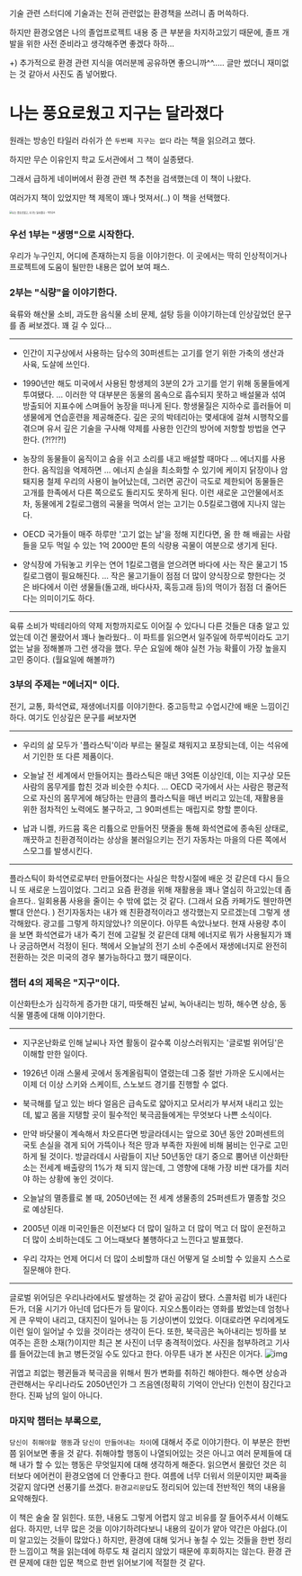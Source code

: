 기술 관련 스터디에 기술과는 전혀 관련없는 환경책을 쓰려니 좀 머쓱하다.

하지만 환경오염은 나의 졸업프로젝트 내용 중 큰 부분을 차지하고있기 때문에, 졸프 개발을 위한 사전 준비라고 생각해주면 좋겠다 하하...

+) 추가적으로 환경 관련 지식을 여러분께 공유하면 좋으니까^^.....  글만 썼더니 재미없는 것 같아서 사진도 좀 넣어봤다.

# 나는 풍요로웠고 지구는 달라졌다

원래는 방송인 타일러 라쉬가 쓴 ``두번째 지구는 없다`` 라는 책을 읽으려고 했다. 

하지만 무슨 이유인지  학교 도서관에서 그 책이 실종됐다.

그래서 급하게 네이버에서 환경 관련 책 추천을 검색했는데 이 책이 나왔다.

여러가지 책이 있었지만 책 제목이 꽤나 멋져서(..)  이 책을 선택했다.

<img src="http://image.yes24.com/goods/92285599/XL" alt="나는 풍요로웠고, 지구는 달라졌다 - YES24" style="zoom:30%;" />



### 우선 1부는 "생명"으로 시작한다. 

우리가 누구인지, 어디에 존재하는지 등을 이야기한다. 이 곳에서는 딱히 인상적이거나 프로젝트에 도움이 될만한 내용은 없어 보여 패스.



### 2부는 "식량"을 이야기한다. 

육류와 해산물 소비, 과도한 음식물 소비 문제, 설탕 등을 이야기하는데 인상깊었던 문구를 좀 써보겠다. 꽤 길 수 있다...

***
- 인간이 지구상에서 사용하는 담수의 30퍼센트는 고기를 얻기 위한 가축의 생산과 사육, 도살에 쓰인다.

- 1990년만 해도 미국에서 사용된 항생제의 3분의 2가 고기를 얻기 위해 동물들에게 투여됐다. ... 이러한 약 대부분은 동물의 몸속으로 흡수되지 못하고 배설물과 섞여 방출되어 지표수에 스며들어 농장을 떠나게 된다. 항생물질은 지하수로 흘러들어 미생물에게 연습훈련을 제공해준다. 깊은 곳의 박테리아는 몇세대에 걸쳐 시행착오를 겪으며 유서 깊은 기술을 구사해 약제를 사용한 인간의 방어에 저항할 방법을 연구한다. (?!?!?!)

- 농장의 동물들이 움직이고 숨을 쉬고 소리를 내고 배설할 때마다 ... 에너지를 사용한다. 움직임을 억제하면 ... 에너지 손실을 최소화할 수 있기에 케이지 닭장이나 암퇘지용 철제 우리의 사용이 늘어났는데, 그러면 공간이 극도로 제한되어 동물들은 고개를 한족에서 다른 쪽으로도 돌리지도 못하게 된다. 이런 새로운 고안물에서조차, 동물에게 2킬로그램의 곡물을 먹여서 얻는 고기는 0.5킬로그램에 지나지 않는다.

- OECD 국가들이 매주 하루만 '고기 없는 날'을 정해 지킨다면, 올 한 해 배곯는 사람들을 모두 먹일 수 있는 1억 2000만 톤의 식량용 곡물이 여분으로 생기게 된다.

- 양식장에 가둬놓고 키우는 연어 1킬로그램을 얻으려면 바다에 사는 작은 물고기 15킬로그램이 필요해진다. ... 작은 물고기들이 점점 더 많이 양식장으로 향한다는 것은 바다에서 이런 생물들(돌고래, 바다사자, 혹등고래 등)의 먹이가 점점 더 줄어든다는 의미이기도 하다.

***

육류 소비가 박테리아의 약제 저항까지로도 이어질 수 있다니 다른 것들은 대충 알고 있었는데 이건 몰랐어서 꽤나 놀라웠다.. 이 파트를 읽으면서 일주일에 하루씩이라도 고기 없는 날을 정해볼까 그런 생각을 했다. 무슨 요일에 해야 실천 가능 확률이 가장 높을지 고민 중이다. (월요일에 해볼까?)



### 3부의 주제는 "에너지" 이다.  

전기, 교통, 화석연료, 재생에너지를 이야기한다. 중고등학교 수업시간에 배운 느낌이긴하다. 여기도 인상깊은 문구를 써보자면

***
- 우리의 삶 모두가 '플라스틱'이라 부르는 물질로 채워지고 포장되는데, 이는 석유에서 기인한 또 다른 제품이다.

- 오늘날 전 세계에서 만들어지는 플라스틱은 매년 3억톤 이상인데, 이는 지구상 모든 사람의 몸무게를 합친 것과 비슷한 수치다. ... OECD 국가에서 사는 사람은 평균적으로 자신의 몸무게에 해당하는 만큼의 플라스틱을 매년 버리고 있는데, 재활용을 위한 점차적인 노력에도 불구하고, 그 90퍼센트는 매립지로 향할 뿐이다.

- 납과 니켈, 카드뮴 혹은 리튬으로 만들어진 탯줄을 통해 화석연료에 종속된 상태로, 깨끗하고 친환경적이라는 상상을 불러일으키는 전기 자동차는 마을의 다른 쪽에서 스모그를 발생시킨다.
***

플라스틱이 화석연로로부터 만들어졌다는 사실은 학창시절에 배운 것 같은데 다시 들으니 또 새로운 느낌이었다. 그리고 요즘 환경을 위해 재활용을 꽤나 열심히 하고있는데 좀 슬프다.. 일회용품 사용을 줄이는 수 밖에 없는 것 같다. (그래서 요즘 카페가도 웬만하면 빨대 안쓴다. ) 전기자동차는 내가 왜 친환경적이라고 생각했는지 모르겠는데 그렇게 생각해왔다. 광고를 그렇게 하지않았나? 의문이다. 아무튼 속았나보다. 현재 사용량 추이을 보면 화석연료가 내가 죽기 전에 고갈될 것 같은데  대체 에너지로 뭐가 사용될지가 꽤나 궁금하면서 걱정이 된다. 책에서 오늘날의 전기 소비 수준에서 재생에너지로 완전히 전환하는 것은 미국의 경우 불가능하다고 했기 때문이다.



### 챕터 4의 제목은 "지구"이다. 

이산화탄소가 심각하게 증가한 대기, 따뜻해진 날씨, 녹아내리는 빙하, 해수면 상승, 동식물 멸종에 대해 이야기한다. 

***
- 지구온난화로 인해 날씨나 자연 활동이 갈수록 이상스러워지는 '글로벌 위어딩'은 이해할 만한 일이다.

- 1926년 이래 스물세 곳에서 동계올림픽이 열렸는데 그중 절반 가까운 도시에서는 이제 더 이상 스키와 스케이트, 스노보드 경기를 진행할 수 없다.

- 북극해를 덮고 있는 바다 얼음은 급속도로 얇아지고 모서리가 부서져 내리고 있는데, 밟고 몸을 지탱할 곳이 필수적인 북극곰들에게는 무엇보다 나쁜 소식이다.

- 만약 바닷물이 계속해서 차오른다면 방글라데시는 앞으로 30년 동안 20퍼센트의 국토 손실을 겪게 되어 가뜩이나 적은 땅과 부족한 자원에 비해 붐비는 인구로 고민하게 될 것이다. 방글라데시 사람들이 지난 50년동안 대기 중으로 뿜어낸 이산화탄소는 전세계 배출량의 1%가 채 되지 않는데, 그 영향에 대해 가장 비싼 대가를 치러야 하는 상황에 놓인 것이다.

- 오늘날의 멸종률로 볼 때, 2050년에는 전 세계 생물종의 25퍼센트가 멸종할 것으로 예상된다.

- 2005년 이래 미국인들은 이전보다 더 많이 일하고 더 많이 먹고 더 많이 운전하고 더 많이 소비하는데도 그 어느때보다 불행하다고 느낀다고 발표했다.

- 우리 각자는 언제 어디서 더 많이 소비할까 대신 어떻게 덜 소비할 수 있을지 스스로 질문해야 한다.
***

글로벌 위어딩은 우리나라에서도 발생하는 것 같아 공감이 됐다. 스콜처럼 비가 내린다든가, 더울 시기가 아닌데 덥다든가 등 말이다. 지오스톰이라는 영화를 봤었는데 엄청나게 큰 우박이 내리고, 대지진이 일어나는 등 기상이변이 있었다. 이대로라면 우리에게도 이런 일이 일어날 수 있을 것이라는 생각이 든다. 또한, 북극곰은 녹아내리는 빙하를 보여주는 흔한 소재(?)이지만 최근 본 사진이 너무 충격적이었다. 사진을 첨부하려고 기사를 들어갔는데 늙고 병든것일 수도 있다고 한다. 아무튼 내가 본 사진은 이거다. ![img](https://imgnn.seoul.co.kr/img//upload/2015/09/17/SSI_20150917152447_V.jpg) 

귀엽고 죄없는 펭귄들과 북극곰을 위해서 뭔가 변화를 취하긴 해야한다. 해수면 상승과 관련해서는 우리나라도 2050년인가 그 즈음엔(정확히 기억이 안난다) 인천이 잠긴다고 한다. 진짜 남의 일이 아니다. 



### 마지막 챕터는 부록으로, 

``당신이 취해야할 행동``과 ``당신이 만들어내는 차이``에 대해서 주로 이야기한다. 이 부분은 한번쯤 읽어보면 좋을 것 같다. 취해야할 행동이 나열되어있는 것은 아니고 여러 문제들에 대해 내가 할 수 있는 행동은 무엇일지에 대해 생각하게 해준다. 읽으면서 몰랐던 것은 히터보다 에어컨이 환경오염에 더 안좋다고 한다. 여름에 너무 더워서 의문이지만 쪄죽을것같지 않다면 선풍기를 쓰겠다. ``환경교리문답``도 정리되어 있는데 전반적인 책의 내용을 요약해줬다.  



이 책은 술술 잘 읽힌다. 또한, 내용도 그렇게 어렵지 않고 비유를 잘 들어주셔서 이해도 쉽다. 하지만, 너무 많은 것을 이야기하려다보니 내용의 깊이가 얕아 약간은 아쉽다.(이미 알고있는 것들이 많았다.) 하지만, 환경에 대해 잊거나 놓칠 수 있는 것들을 한번 정리한 느낌이고 책을 읽는데에 하루도 채 걸리지 않았기 때문에 후회하지는 않는다. 환경 관련 문제에 대한 입문 책으로 한번 읽어보기에 적절한 것 같다. 

